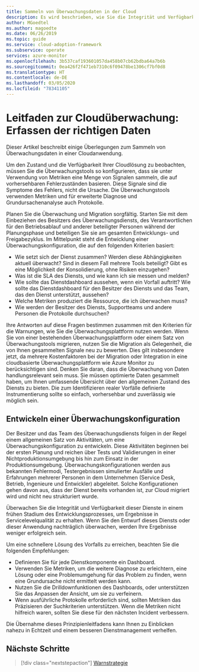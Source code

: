 ```yaml
---
title: Sammeln von Überwachungsdaten in der Cloud
description: Es wird beschrieben, wie Sie die Integrität und Verfügbarkeit Ihrer Cloudlösung beobachten, um die richtigen Überwachungsdaten zu sammeln.
author: MGoedtel
ms.author: magoedte
ms.date: 06/26/2019
ms.topic: guide
ms.service: cloud-adoption-framework
ms.subservice: operate
services: azure-monitor
ms.openlocfilehash: 3b537caf193601057da458b07cb62bdba64a7b6b
ms.sourcegitcommit: 0ea426f2f471eb7310c6f09478be1306cf7bf0d8
ms.translationtype: HT
ms.contentlocale: de-DE
ms.lasthandoff: 03/05/2020
ms.locfileid: "78341105"
---
```

# <a name="cloud-monitoring-guide-collect-the-right-data"></a>Leitfaden zur Cloudüberwachung: Erfassen der richtigen Daten

Dieser Artikel beschreibt einige Überlegungen zum Sammeln von Überwachungsdaten in einer Cloudanwendung.

Um den Zustand und die Verfügbarkeit Ihrer Cloudlösung zu beobachten, müssen Sie die Überwachungstools so konfigurieren, dass sie unter Verwendung von Metriken eine Menge von Signalen sammeln, die auf vorhersehbaren Fehlerzuständen basieren. Diese Signale sind die Symptome des Fehlers, nicht die Ursache. Die Überwachungstools verwenden Metriken und für erweiterte Diagnose und Grundursachenanalyse auch Protokolle.

Planen Sie die Überwachung und Migration sorgfältig. Starten Sie mit dem Einbeziehen des Besitzers des Überwachungsdiensts, des Verantwortlichen für den Betriebsablauf und anderer beteiligter Personen während der Planungsphase und beteiligen Sie sie am gesamten Entwicklungs- und Freigabezyklus. Im Mittelpunkt steht die Entwicklung einer Überwachungskonfiguration, die auf den folgenden Kriterien basiert:

- Wie setzt sich der Dienst zusammen? Werden diese Abhängigkeiten aktuell überwacht? Sind in diesem Fall mehrere Tools beteiligt? Gibt es eine Möglichkeit der Konsolidierung, ohne Risiken einzugehen?
- Was ist die SLA des Diensts, und wie kann ich sie messen und melden?
- Wie sollte das Dienstdashboard aussehen, wenn ein Vorfall auftritt? Wie sollte das Dienstdashboard für den Besitzer des Diensts und das Team, das den Dienst unterstützt, aussehen?
- Welche Metriken produziert die Ressource, die ich überwachen muss?  
- Wie werden der Besitzer des Diensts, Supportteams und andere Personen die Protokolle durchsuchen?

Ihre Antworten auf diese Fragen bestimmen zusammen mit den Kriterien für die Warnungen, wie Sie die Überwachungsplattform nutzen werden. Wenn Sie von einer bestehenden Überwachungsplattform oder einem Satz von Überwachungstools migrieren, nutzen Sie die Migration als Gelegenheit, die von Ihnen gesammelten Signale neu zu bewerten. Dies gilt insbesondere jetzt, da mehrere Kostenfaktoren bei der Migration oder Integration in eine cloudbasierte Überwachungsplattform wie Azure Monitor zu berücksichtigen sind. Denken Sie daran, dass die Überwachung von Daten handlungsrelevant sein muss. Sie müssen optimierte Daten gesammelt haben, um Ihnen umfassende Übersicht über den allgemeinen Zustand des Diensts zu bieten. Die zum Identifizieren realer Vorfälle definierte Instrumentierung sollte so einfach, vorhersehbar und zuverlässig wie möglich sein.

## <a name="develop-a-monitoring-configuration"></a>Entwickeln einer Überwachungskonfiguration

Der Besitzer und das Team des Überwachungsdiensts folgen in der Regel einem allgemeinen Satz von Aktivitäten, um eine Überwachungskonfiguration zu entwickeln. Diese Aktivitäten beginnen bei der ersten Planung und reichen über Tests und Validierungen in einer Nichtproduktionsumgebung bis hin zum Einsatz in der Produktionsumgebung. Überwachungskonfigurationen werden aus bekannten Fehlermodi, Testergebnissen simulierter Ausfälle und Erfahrungen mehrerer Personen in dem Unternehmen (Service Desk, Betrieb, Ingenieure und Entwickler) abgeleitet. Solche Konfigurationen gehen davon aus, dass der Dienst bereits vorhanden ist, zur Cloud migriert wird und nicht neu strukturiert wurde.

Überwachen Sie die Integrität und Verfügbarkeit dieser Dienste in einem frühen Stadium des Entwicklungsprozesses, um Ergebnisse in Servicelevelqualität zu erhalten. Wenn Sie den Entwurf dieses Diensts oder dieser Anwendung nachträglich überwachen, werden Ihre Ergebnisse weniger erfolgreich sein.

Um eine schnellere Lösung des Vorfalls zu erreichen, beachten Sie die folgenden Empfehlungen:

- Definieren Sie für jede Dienstkomponente ein Dashboard.
- Verwenden Sie Metriken, um die weitere Diagnose zu erleichtern, eine Lösung oder eine Problemumgehung für das Problem zu finden, wenn eine Grundursache nicht ermittelt werden kann.
- Nutzen Sie die Drilldownfunktionen des Dashboards, oder unterstützen Sie das Anpassen der Ansicht, um sie zu verfeinern.
- Wenn ausführliche Protokolle erforderlich sind, sollten Metriken das Präzisieren der Suchkriterien unterstützen. Wenn die Metriken nicht hilfreich waren, sollten Sie diese für den nächsten Incident verbessern.

Die Übernahme dieses Prinzipienleitfadens kann Ihnen zu Einblicken nahezu in Echtzeit und einem besseren Dienstmanagement verhelfen.

## <a name="next-steps"></a>Nächste Schritte

> [!div class="nextstepaction"]
> [Warnstrategie](./alerting.md)

